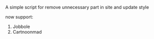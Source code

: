 A simple script for remove unnecessary part in site and update style  

now support: 
1. Jobbole  
2. Cartnoonmad  